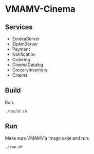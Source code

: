 # VMAMV-Cinema

## Services
- EurekaServer
- ZipkinServer
- Payment
- Notification
- Ordering
- CinemaCatalog
- GroceryInventory
- Cinema

## Build
Run:
```
./build.sh
```

## Run
Make sure VMAMV's image exist and run:
```
./run.sh
```